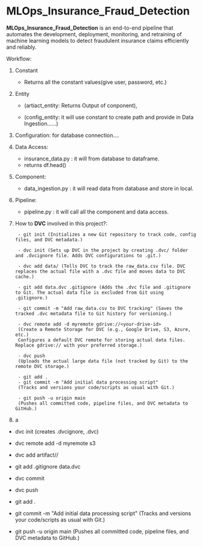 # MLOps_Insurance_Fraud_Detection
**MLOps_Insurance_Fraud_Detection** is an end-to-end pipeline that automates the development, deployment, monitoring, and retraining of machine learning models to detect fraudulent insurance claims efficiently and reliably.

Workflow:
1. Constant 
    - Returns all the constant values(give user, password, etc.)

2. Entity 
    - (artiact_entity: Returns Output of conponent), 

    - (config_entity: it will use constant to create path and provide in Data Ingestion......)

3. Configuration: for database connection....

4. Data Access: 
    - insurance_data.py : it will from database to dataframe. 
    - returns df.head()

4. Component:
    - data_ingestion.py : it will read data from database and store in local.

5. Pipeline:
    - pipeline.py : it will call all the component and data access.



6. How to **DVC** involved in this project?:

        - git init (Initializes a new Git repository to track code, config files, and DVC metadata.)

        - dvc init (Sets up DVC in the project by creating .dvc/ folder and .dvcignore file. Adds DVC configurations to .git.)

        - dvc add data/ (Tells DVC to track the raw_data.csv file. DVC replaces the actual file with a .dvc file and moves data to DVC cache.)

        - git add data.dvc .gitignore (Adds the .dvc file and .gitignore to Git. The actual data file is excluded from Git using .gitignore.)

        - git commit -m "Add raw_data.csv to DVC tracking" (Saves the tracked .dvc metadata file to Git history for versioning.)

        - dvc remote add -d myremote gdrive://<your-drive-id> 
        (Create a Remote Storage for DVC (e.g., Google Drive, S3, Azure, etc.) 
        Configures a default DVC remote for storing actual data files. Replace gdrive:// with your preferred storage.)

        - dvc push
        (Uploads the actual large data file (not tracked by Git) to the remote DVC storage.)

        - git add .
        - git commit -m "Add initial data processing script"
        (Tracks and versions your code/scripts as usual with Git.)

        - git push -u origin main
        (Pushes all committed code, pipeline files, and DVC metadata to GitHub.)

7. a



- dvc init (creates .dvcignore, .dvc)

- dvc remote add -d myremote s3       
<!-- {Create a Remote Storage for DVC (e.g., Google Drive, S3, Azure, etc.)
dvc remote add -d myremote gdrive://<your-drive-id>} -->
- dvc add artifact//
- git add .gitignore data.dvc
- dvc commit  
- dvc push
- git add .
- git commit -m "Add initial data processing script"
    (Tracks and versions your code/scripts as usual with Git.)

- git push -u origin main
    (Pushes all committed code, pipeline files, and DVC metadata to GitHub.)